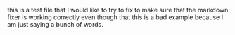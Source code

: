 this is a test file that I would like to try to fix to make sure that the markdown fixer is working correctly even though that
this is a bad example because I am just saying a bunch of words.
